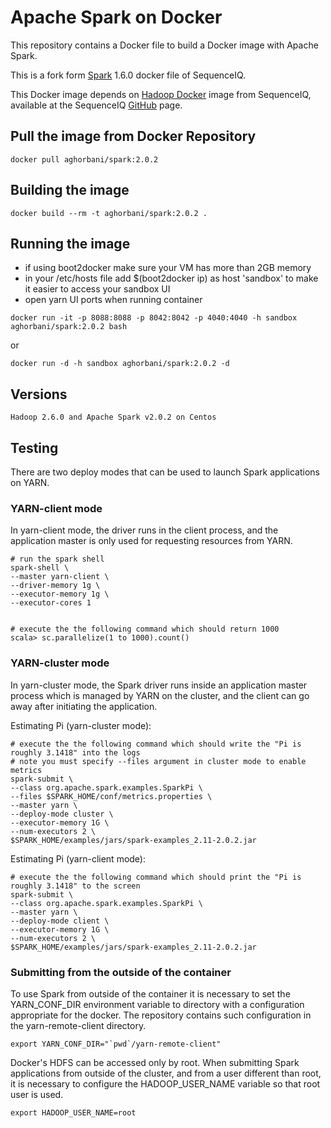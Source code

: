 Apache Spark on Docker
==========


This repository contains a Docker file to build a Docker image with Apache Spark. 

This is a fork form [Spark](https://github.com/sequenceiq/docker-spark) 1.6.0 docker file of SequenceIQ.

This Docker image depends on [Hadoop Docker](https://github.com/sequenceiq/hadoop-docker) image from SequenceIQ, available at the SequenceIQ [GitHub](https://github.com/sequenceiq) page.

## Pull the image from Docker Repository
```
docker pull aghorbani/spark:2.0.2
```

## Building the image
```
docker build --rm -t aghorbani/spark:2.0.2 .
```

## Running the image

* if using boot2docker make sure your VM has more than 2GB memory
* in your /etc/hosts file add $(boot2docker ip) as host 'sandbox' to make it easier to access your sandbox UI
* open yarn UI ports when running container
```
docker run -it -p 8088:8088 -p 8042:8042 -p 4040:4040 -h sandbox aghorbani/spark:2.0.2 bash
```
or
```
docker run -d -h sandbox aghorbani/spark:2.0.2 -d
```

## Versions
```
Hadoop 2.6.0 and Apache Spark v2.0.2 on Centos
```

## Testing

There are two deploy modes that can be used to launch Spark applications on YARN.

### YARN-client mode

In yarn-client mode, the driver runs in the client process, and the application master is only used for requesting resources from YARN.

```
# run the spark shell
spark-shell \
--master yarn-client \
--driver-memory 1g \
--executor-memory 1g \
--executor-cores 1


# execute the the following command which should return 1000
scala> sc.parallelize(1 to 1000).count()
```
### YARN-cluster mode

In yarn-cluster mode, the Spark driver runs inside an application master process which is managed by YARN on the cluster, and the client can go away after initiating the application.

Estimating Pi (yarn-cluster mode):

```
# execute the the following command which should write the "Pi is roughly 3.1418" into the logs
# note you must specify --files argument in cluster mode to enable metrics
spark-submit \
--class org.apache.spark.examples.SparkPi \
--files $SPARK_HOME/conf/metrics.properties \
--master yarn \
--deploy-mode cluster \
--executor-memory 1G \
--num-executors 2 \
$SPARK_HOME/examples/jars/spark-examples_2.11-2.0.2.jar
```

Estimating Pi (yarn-client mode):

```
# execute the the following command which should print the "Pi is roughly 3.1418" to the screen
spark-submit \
--class org.apache.spark.examples.SparkPi \
--master yarn \
--deploy-mode client \
--executor-memory 1G \
--num-executors 2 \
$SPARK_HOME/examples/jars/spark-examples_2.11-2.0.2.jar 
```

### Submitting from the outside of the container
To use Spark from outside of the container it is necessary to set the YARN_CONF_DIR environment variable to directory with a configuration appropriate for the docker. The repository contains such configuration in the yarn-remote-client directory.

```
export YARN_CONF_DIR="`pwd`/yarn-remote-client"
```

Docker's HDFS can be accessed only by root. When submitting Spark applications from outside of the cluster, and from a user different than root, it is necessary to configure the HADOOP_USER_NAME variable so that root user is used.

```
export HADOOP_USER_NAME=root
```

